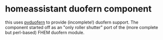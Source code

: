 # homeassistant duofern component

this uses [pyduofern](https://github.com/gluap/pyduofern) to provide (incomplete!) duofern support.
The component started off as an "only roller shutter" port of the (more complete but perl-based) FHEM
duofern module.

